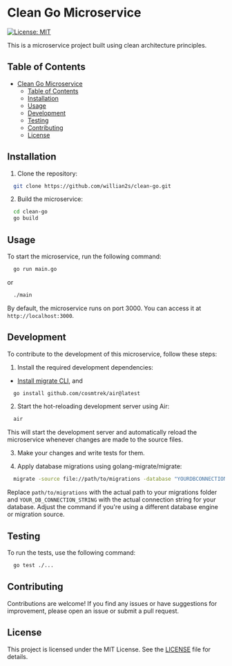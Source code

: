 # Clean Go Microservice

[![License: MIT](https://img.shields.io/badge/License-MIT-yellow.svg)](https://opensource.org/licenses/MIT)

This is a microservice project built using clean architecture principles.

## Table of Contents

- [Clean Go Microservice](#clean-go-microservice)
  - [Table of Contents](#table-of-contents)
  - [Installation](#installation)
  - [Usage](#usage)
  - [Development](#development)
  - [Testing](#testing)
  - [Contributing](#contributing)
  - [License](#license)

## Installation

1. Clone the repository:

```bash
  git clone https://github.com/willian2s/clean-go.git
```

2. Build the microservice:

```bash
  cd clean-go
  go build
```

## Usage

To start the microservice, run the following command:

```bash
  go run main.go
```

or

```bash
  ./main
```

By default, the microservice runs on port 3000. You can access it at `http://localhost:3000`.

## Development

To contribute to the development of this microservice, follow these steps:

1. Install the required development dependencies:

- [Install migrate CLI](https://github.com/golang-migrate/migrate/tree/master/cmd/migrate), and

```bash
  go install github.com/cosmtrek/air@latest
```

2. Start the hot-reloading development server using Air:

```bash
  air
```

This will start the development server and automatically reload the microservice whenever changes are made to the source files.

3. Make your changes and write tests for them.

4. Apply database migrations using golang-migrate/migrate:

```bash
  migrate -source file://path/to/migrations -database "YOURDBCONNECTION_STRING" up
```

Replace `path/to/migrations` with the actual path to your migrations folder and `YOUR_DB_CONNECTION_STRING` with the actual connection string for your database. Adjust the command if you're using a different database engine or migration source.

## Testing

To run the tests, use the following command:

```bash
  go test ./...
```

## Contributing

Contributions are welcome! If you find any issues or have suggestions for improvement, please open an issue or submit a pull request.

## License

This project is licensed under the MIT License. See the [LICENSE](LICENSE) file for details.
